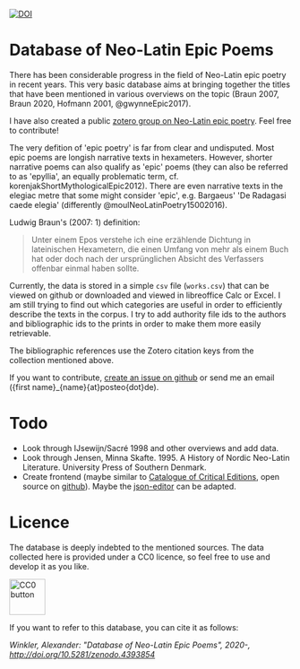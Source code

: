[![DOI](https://zenodo.org/badge/324364381.svg)](https://zenodo.org/badge/latestdoi/324364381)

# Database of Neo-Latin Epic Poems

There has been considerable progress in the field of Neo-Latin epic poetry in recent years. This very basic database aims at bringing together the titles that have been mentioned in various overviews on the topic (Braun 2007, Braun 2020, Hofmann 2001, @gwynneEpic2017).

I have also created a public [zotero group on Neo-Latin epic poetry](https://www.zotero.org/groups/2680665/neolatin_epic). Feel free to contribute!

The very defition of 'epic poetry' is far from clear and undisputed. Most epic poems are longish narrative texts in hexameters. However, shorter narrative poems can also qualify as 'epic' poems (they can also be referred to as 'epyllia', an equally problematic term, cf. korenjakShortMythologicalEpic2012). There are even narrative texts in the elegiac metre that some might consider 'epic', e.g. Bargaeus' 'De Radagasi caede elegia' (differently @moulNeoLatinPoetry15002016).

Ludwig Braun's (2007: 1) definition:

> Unter einem Epos verstehe ich eine
> erzählende Dichtung in lateinischen Hexametern, die einen Umfang
> von mehr als einem Buch hat oder doch nach der ursprünglichen
> Absicht des Verfassers offenbar einmal haben sollte.



Currently, the data is stored in a simple `csv` file (`works.csv`) that can be viewed on github or downloaded and viewed in libreoffice Calc or Excel. I am still trying to find out which categories are useful in order to efficiently describe the texts in the corpus. I try to add authority file ids to the authors and bibliographic ids to the prints in order to make them more easily retrievable.

The bibliographic references use the Zotero citation keys from the collection mentioned above.

If you want to contribute, [create an issue on github](https://docs.github.com/en/free-pro-team@latest/github/managing-your-work-on-github/creating-an-issue) or send me an email ({first name}\_{name}{at}posteo{dot}de).


 


# Todo

* Look through IJsewijn/Sacré 1998 and other overviews and add data.
* Look through Jensen, Minna Skafte. 1995. A History of Nordic Neo-Latin Literature. University Press of Southern Denmark.
* Create frontend (maybe similar to [Catalogue of Critical Editions](https://dig-ed-cat.acdh.oeaw.ac.at/browsing/editions/), open source on [github](https://github.com/acdh-oeaw/dig_ed_cat)). Maybe the [json-editor](https://github.com/json-editor/json-editor) can be adapted.

# Licence

The database is deeply indebted to the mentioned sources. The data collected here is provided under a CC0 licence, so feel free to use and develop it as you like.

<a title="Creative Commons, Public domain, via Wikimedia Commons" href="https://commons.wikimedia.org/wiki/File:CC0_button.svg"><img width="64" alt="CC0 button" src="https://upload.wikimedia.org/wikipedia/commons/thumb/6/69/CC0_button.svg/64px-CC0_button.svg.png"></a>

If you want to refer to this database, you can cite it as follows:

*Winkler, Alexander: "Database of Neo-Latin Epic Poems", 2020-, http://doi.org/10.5281/zenodo.4393854*
